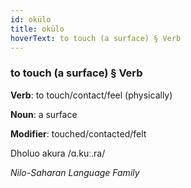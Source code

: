 ```yaml
---
id: okülo
title: okülo
hoverText: to touch (a surface) § Verb
---
```


### to touch (a surface) § Verb

**Verb**: to touch/contact/feel (physically)

**Noun**: a surface

**Modifier**: touched/contacted/felt

Dholuo akura /ɑ.kuː.ra/

*Nilo-Saharan Language Family*